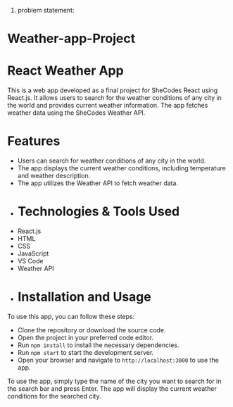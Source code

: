 1. problem statement:
# Weather-app-Project
# React Weather App
This is a web app developed as a final project for SheCodes React using React.js. It allows users to search for the weather conditions of any city in the world and provides current weather information. The app fetches weather data using the SheCodes Weather API.
# Features
- Users can search for weather conditions of any city in the world.
- The app displays the current weather conditions, including temperature and weather description.
- The app utilizes the  Weather API to fetch weather data.
- # Technologies & Tools Used
- React.js
- HTML
- CSS
- JavaScript
- VS Code
- Weather API
- # Installation and Usage
To use this app, you can follow these steps:

- Clone the repository or download the source code.
- Open the project in your preferred code editor.
- Run  `npm install` to install the necessary dependencies.
- Run `npm start` to start the development server.
- Open your browser and navigate to `http://localhost:3000` to use the app.

To use the app, simply type the name of the city you want to search for in the search bar and press Enter. The app will display the current weather conditions for the searched city.





